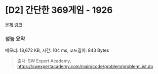 # [D2] 간단한 369게임 - 1926 

[문제 링크](https://swexpertacademy.com/main/code/problem/problemDetail.do?contestProbId=AV5PTeo6AHUDFAUq) 

### 성능 요약

메모리: 18,672 KB, 시간: 104 ms, 코드길이: 843 Bytes



> 출처: SW Expert Academy, https://swexpertacademy.com/main/code/problem/problemList.do
